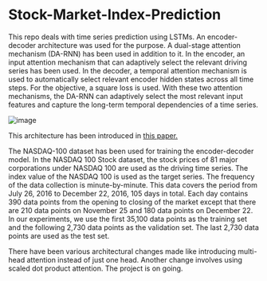 # Stock-Market-Index-Prediction

This repo deals with time series prediction using LSTMs. An encoder-decoder architecture was used for the purpose. A dual-stage attention mechanism (DA-RNN) has been used in addition to it. In the encoder, an input attention mechanism that can adaptively select the relevant driving series has been used. In the decoder, a temporal attention mechanism is used to automatically select relevant encoder hidden states across all time steps. For the objective, a square loss is used. With these two attention mechanisms, the DA-RNN can adaptively select the most relevant input features and capture the long-term temporal dependencies of a time series.

![image](https://user-images.githubusercontent.com/49569284/134814505-f78113d7-2d78-407c-976d-0d57b17b2206.png)

This architecture has been introduced in [this paper.](https://arxiv.org/abs/1704.02971)

The NASDAQ-100 dataset has been used for training the encoder-decoder model. In the NASDAQ 100 Stock dataset, the stock prices of 81 major corporations under NASDAQ 100 are used as the driving time series. The index value of the NASDAQ 100 is used as the target series. The frequency of the data collection is minute-by-minute. This data covers the period from July 26, 2016 to December 22, 2016, 105 days in total. Each day contains 390 data points from the opening to closing of the market except that there are 210 data points on November 25 and 180 data points on December 22. In our experiments, we use the first 35,100 data points as the training set and the following 2,730 data points as the validation set. The last 2,730 data points are used as the test set.

There have been various architectural changes made like introducing multi-head attention instead of just one head. Another change involves using scaled dot product attention. The project is on going.
